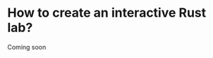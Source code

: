 # How to create an interactive Rust lab?

<!--@include: ./../_components/TechnologyIntro.md-->

Coming soon
